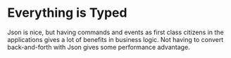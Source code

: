 # Everything is Typed

  Json is nice, but having commands and events as first class citizens in the applications gives a lot of benefits in business logic. Not having to convert back-and-forth with Json gives some performance advantage.
  
  